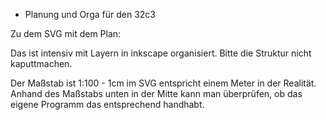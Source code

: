 
* Planung und Orga für den 32c3

Zu dem SVG mit dem Plan:

Das ist intensiv mit Layern in inkscape organisiert. Bitte die Struktur
nicht kaputtmachen.

Der Maßstab ist 1:100 - 1cm im SVG entspricht einem Meter in der
Realität. Anhand des Maßstabs unten in der Mitte kann man überprüfen, ob
das eigene Programm das entsprechend handhabt.
